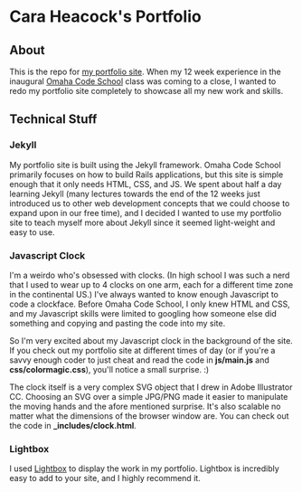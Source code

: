 # Cara Heacock's Portfolio

## About

This is the repo for [my portfolio site](http://caraheacock.github.io/). When my 12 week experience in the inaugural [Omaha Code School](http://omahacodeschool.com/) class was coming to a close, I wanted to redo my portfolio site completely to showcase all my new work and skills.

## Technical Stuff

### Jekyll
My portfolio site is built using the Jekyll framework. Omaha Code School primarily focuses on how to build Rails applications, but this site is simple enough that it only needs HTML, CSS, and JS. We spent about half a day learning Jekyll (many lectures towards the end of the 12 weeks just introduced us to other web development concepts that we could choose to expand upon in our free time), and I decided I wanted to use my portfolio site to teach myself more about Jekyll since it seemed light-weight and easy to use.

### Javascript Clock
I'm a weirdo who's obsessed with clocks. (In high school I was such a nerd that I used to wear up to 4 clocks on one arm, each for a different time zone in the continental US.) I've always wanted to know enough Javascript to code a clockface. Before Omaha Code School, I only knew HTML and CSS, and my Javascript skills were limited to googling how someone else did something and copying and pasting the code into my site.

So I'm very excited about my Javascript clock in the background of the site. If you check out my portfolio site at different times of day (or if you're a savvy enough coder to just cheat and read the code in **js/main.js** and **css/colormagic.css**), you'll notice a small surprise. :)

The clock itself is a very complex SVG object that I drew in Adobe Illustrator CC. Choosing an SVG over a simple JPG/PNG made it easier to manipulate the moving hands and the afore mentioned surprise. It's also scalable no matter what the dimensions of the browser window are. You can check out the code in **_includes/clock.html**.

### Lightbox
I used [Lightbox](http://lokeshdhakar.com/projects/lightbox2/) to display the work in my portfolio. Lightbox is incredibly easy to add to your site, and I highly recommend it.

